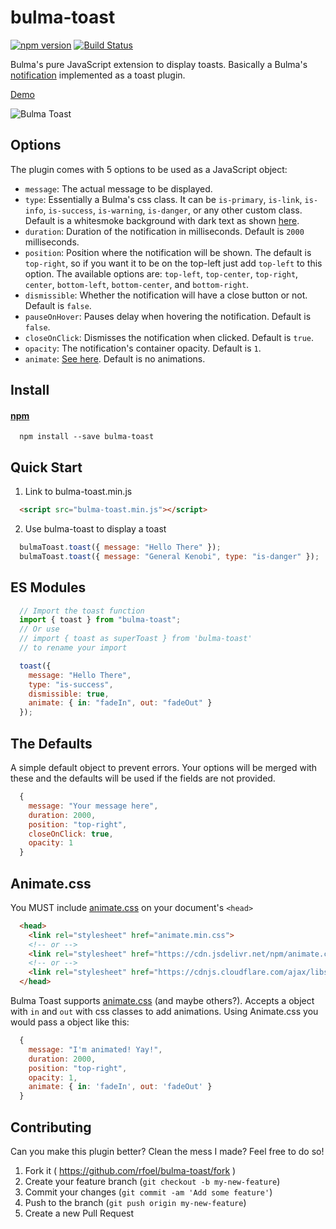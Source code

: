 # bulma-toast

[![npm version](https://badge.fury.io/js/bulma-toast.svg)](https://badge.fury.io/js/bulma-toast)
[![Build Status](https://travis-ci.org/rfoel/bulma-toast.svg?branch=master)](https://travis-ci.org/rfoel/bulma-toast)

Bulma's pure JavaScript extension to display toasts. Basically a Bulma's [notification](https://bulma.io/documentation/elements/notification) implemented as a toast plugin.

[Demo](https://rafaelfran.co/bulma-toast/)

![Bulma Toast](https://raw.githubusercontent.com/rfoel/bulma-toast/master/bulma-toast.gif)

## Options

The plugin comes with 5 options to be used as a JavaScript object:

- `message`: The actual message to be displayed.
- `type`: Essentially a Bulma's css class. It can be `is-primary`, `is-link`, `is-info`, `is-success`, `is-warning`, `is-danger`, or any other custom class. Default is a whitesmoke background with dark text as shown [here](https://bulma.io/documentation/elements/notification).
- `duration`: Duration of the notification in milliseconds. Default is `2000` milliseconds.
- `position`: Position where the notification will be shown. The default is `top-right`, so if you want it to be on the top-left just add `top-left` to this option. The available options are: `top-left`, `top-center`, `top-right`, `center`, `bottom-left`, `bottom-center`, and `bottom-right`.
- `dismissible`: Whether the notification will have a close button or not. Default is `false`.
- `pauseOnHover`: Pauses delay when hovering the notification. Default is `false`.
- `closeOnClick`: Dismisses the notification when clicked. Default is `true`.
- `opacity`: The notification's container opacity. Default is `1`.
- `animate`: [See here](#Animate.css). Default is no animations.

## Install

#### [npm](https://www.npmjs.com/package/bulma-toast)

```
  npm install --save bulma-toast
```

## Quick Start

1.  Link to bulma-toast.min.js

```html
  <script src="bulma-toast.min.js"></script>
```

2.  Use bulma-toast to display a toast
```js
  bulmaToast.toast({ message: "Hello There" });
  bulmaToast.toast({ message: "General Kenobi", type: "is-danger" });
```

## ES Modules

```js
  // Import the toast function
  import { toast } from "bulma-toast";
  // Or use
  // import { toast as superToast } from 'bulma-toast'
  // to rename your import

  toast({
    message: "Hello There",
    type: "is-success",
    dismissible: true,
    animate: { in: "fadeIn", out: "fadeOut" }
  });
```

## The Defaults

A simple default object to prevent errors. Your options will be merged with these and the defaults will be used if the fields are not provided.

```js
  {
    message: "Your message here",
    duration: 2000,
    position: "top-right",
    closeOnClick: true,
    opacity: 1
  }
```

## Animate.css

You MUST include [animate.css](https://daneden.github.io/animate.css/) on your document's `<head>`

```html
  <head>
    <link rel="stylesheet" href="animate.min.css">
    <!-- or -->
    <link rel="stylesheet" href="https://cdn.jsdelivr.net/npm/animate.css@3.5.2/animate.min.css">
    <!-- or -->
    <link rel="stylesheet" href="https://cdnjs.cloudflare.com/ajax/libs/animate.css/3.5.2/animate.min.css">
  </head>
```

Bulma Toast supports [animate.css](https://daneden.github.io/animate.css/) (and maybe others?). Accepts a object with `in` and `out` with css classes to add animations. Using Animate.css you would pass a object like this: 

```js
  {
    message: "I'm animated! Yay!",
    duration: 2000,
    position: "top-right",
    opacity: 1,
    animate: { in: 'fadeIn', out: 'fadeOut' }
  }
```

## Contributing

Can you make this plugin better? Clean the mess I made? Feel free to do so!

1.  Fork it ( https://github.com/rfoel/bulma-toast/fork )
2.  Create your feature branch (`git checkout -b my-new-feature`)
3.  Commit your changes (`git commit -am 'Add some feature'`)
4.  Push to the branch (`git push origin my-new-feature`)
5.  Create a new Pull Request
